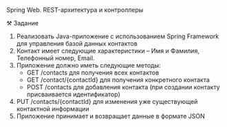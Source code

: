 Spring Web. REST-архитектура и контроллеры

⚒ Задание

1. Реализовать Java-приложение с использованием Spring Framework для управления базой данных контактов
2. Контакт имеет следующие характеристики – Имя и Фамилия, Телефонный номер, Email.
3. Приложение должно иметь следующие методы:
    - GET /contacts для получения всех контактов
    - GET /contact/{contactId} для получения конкретного контакта
    - POST /contacts для добавления контакта (при создании контакту присваивается идентификатор)
4. PUT /contacts/{contactId} для изменения уже существующей контактной информации
5. Приложение принимает и возвращает данные в формате JSON

